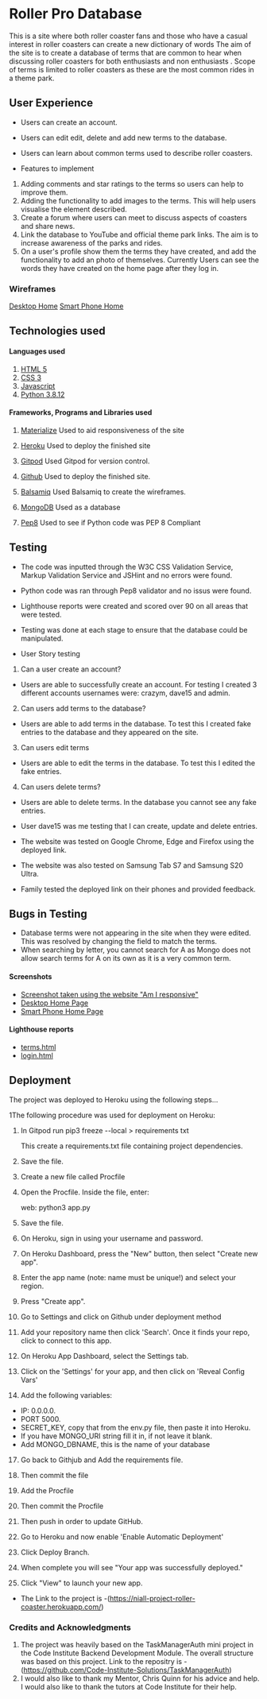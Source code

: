 # Roller Pro Database

This is a site where both roller coaster fans and those who have a casual interest in roller coasters can create a new dictionary of words The aim of the site is to create a database of terms that are common to hear when discussing roller coasters for both enthusiasts and non enthusiasts . Scope of terms is limited to roller coasters as these are the most common rides in a theme park.

## User Experience
* Users can create an account.
* Users can edit edit, delete and add new terms to the database.
* Users can learn about common terms used to describe roller coasters.

* Features to implement
1. Adding comments and star ratings to the terms so users can help to improve them.
2. Adding the functionality to add images to the terms. This will help users visualise the element described.
3. Create a forum where users can meet to discuss aspects of coasters and share news.
4. Link the database to YouTube and official theme park links. The aim is to increase awareness of the parks and rides.
5. On a user's profile show them the terms they have created, and add the functionality to add an photo of themselves. Currently Users can see the words they have created on the home page after they log in.


### Wireframes
[Desktop Home](https://github.com/NC-CSX/Milestone-Project-3-Roller-Coaster/blob/main/static/assets/Wireframes/Desktop.png)
[Smart Phone Home](https://github.com/NC-CSX/Milestone-Project-3-Roller-Coaster/blob/main/static/assets/Wireframes/Smart%20Phone.png)


## Technologies used
#### Languages used
1. [HTML 5](https://html.spec.whatwg.org/multipage/)
2. [CSS 3](https://www.w3.org/Style/CSS/Overview.en.html)
3. [Javascript](https://www.javascript.com/)
4. [Python 3.8.12](https://www.python.org/) 

#### Frameworks, Programs and Libraries used

1. [Materialize](https://materializecss.com/) Used to aid responsiveness of the site

2. [Heroku](https://www.heroku.com/) Used to deploy the finished site

3. [Gitpod](https://www.gitpod.io/) Used Gitpod for version control.

4. [Github](https://github.com/) Used to deploy the finished site.

5. [Balsamiq](https://balsamiq.com/) Used Balsamiq to create the wireframes.

6. [MongoDB](https://www.mongodb.com/) Used as a database

7. [Pep8](http://pep8online.com/) Used to see if Python code was PEP 8 Compliant

## Testing
* The code was inputted through the W3C CSS Validation Service, Markup Validation Service and JSHint and no errors were found.
* Python code was ran through Pep8 validator and no issus were found.  
* Lighthouse reports were created and scored over 90 on all areas that were tested.
* Testing was done at each stage to ensure that the database could be manipulated.

* User Story testing
1. Can a user create an account?
* Users are able to successfully create an account. For testing I created 3 different accounts usernames were: crazym, dave15 and admin.

2. Can users add terms to the database?
* Users are able to add terms in the database. To test this I created fake entries to the database and they appeared on the site.

3. Can users edit terms
* Users are able to edit the terms in the database. To test this I edited the fake entries.

4. Can users delete terms?
* Users are able to delete terms. In the database you cannot see any fake entries.

* User dave15 was me testing that I can create, update and delete entries.
* The website was tested on Google Chrome, Edge and  Firefox using the deployed link.
* The website was also tested on Samsung Tab S7 and Samsung S20 Ultra. 
* Family tested the deployed link on their phones and provided feedback. 

## Bugs in Testing
* Database terms were not appearing in the site when they were edited.
  This was resolved by changing the field to match the terms.  
* When searching by letter, you cannot search for A as Mongo does not allow search terms for A on its own as it is a very common term.

#### Screenshots
* [Screenshot taken using the website "Am I responsive"](https://github.com/NC-CSX/Milestone-Project-3-Roller-Coaster/blob/main/static/assets/screenshots/rollerPro.JPG)
* [Desktop Home Page](https://github.com/NC-CSX/Milestone-Project-3-Roller-Coaster/blob/main/static/assets/screenshots/Desktop-terms.JPG)
* [Smart Phone Home Page](https://github.com/NC-CSX/Milestone-Project-3-Roller-Coaster/blob/main/static/assets/screenshots/Smartphone%20terms.jpg)

#### Lighthouse reports
* [terms.html](https://github.com/NC-CSX/Milestone-Project-3-Roller-Coaster/blob/main/static/assets/Lighthouse%20reports/Lighthouse-report-all-terms.JPG)
* [login.html](https://github.com/NC-CSX/Milestone-Project-3-Roller-Coaster/blob/main/static/assets/Lighthouse%20reports/Lighthouse-report-log-in.JPG)

## Deployment
The project was deployed to Heroku using the following steps...

1The following procedure was used for deployment on Heroku:

1. In Gitpod run
    pip3 freeze --local > requirements txt
    
    This create a requirements.txt file containing project dependencies.

2. Save the file.

3. Create a new file called Procfile 

4. Open the Procfile. Inside the file, enter:
   
   web: python3 app.py

5. Save the file.

6. On Heroku, sign in using your username and password.

6. On Heroku Dashboard, press the "New" button, then select "Create new app".

8. Enter the app name (note: name must be unique!) and select your region.

9. Press "Create app".

10. Go to Settings and click on Github under deployment method

13. Add your repository name then click 'Search'. Once it finds your repo, click to connect to this app.

14. On Heroku App Dashboard, select the Settings tab.

15. Click on the 'Settings' for your app, and then click on 'Reveal Config Vars'

16. Add the following variables: 
* IP: 0.0.0.0. 
* PORT 5000.
* SECRET_KEY, copy that from the env.py file, then paste it into Heroku.
* If you have MONGO_URI string fill it in, if not leave it blank.
* Add MONGO_DBNAME, this is the name of your database

17. Go back to Githjub and Add the requirements file.

18. Then commit the file

19. Add the Procfile

20. Then commit the Procfile

21. Then push in order to update GitHub.

21. Go to Heroku and now enable 'Enable Automatic Deployment'

22. Click Deploy Branch.

23. When complete you will see "Your app was successfully deployed."

24. Click "View" to launch your new app.

* The Link to the project is -(https://niall-project-roller-coaster.herokuapp.com/)

### Credits and Acknowledgments 
1. The project was heavily based on the TaskManagerAuth mini project in the Code Institute Backend Development Module. The overall structure was based on this project. Link to the repositry is -(https://github.com/Code-Institute-Solutions/TaskManagerAuth)
2. I would also like to thank my Mentor, Chris Quinn for his advice and help. I would also like to thank the tutors at Code Institute for their help.